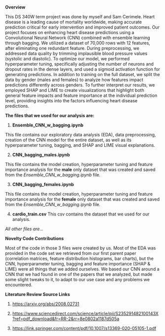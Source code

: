 **Overview**

This DS 340W term project was done by myself and Sam Cerimele. Heart disease is a leading cause of mortality worldwide, making accurate prediction critical for early intervention and improved patient outcomes. Our project focuses on enhancing heart disease predictions using a Convolutional Neural Network (CNN) combined with ensemble learning through bagging. We utilized a dataset of 70,000 rows with 12 features, after eliminating one redundant feature. During preprocessing, we addressed data quality by trimming implausible blood pressure values (systolic and diastolic). To optimize our model, we performed hyperparameter tuning, specifically adjusting the number of neurons and dropout rates in the dense layers, and used a sigmoid activation function for generating predictions. In addition to training on the full dataset, we split the data by gender (males and females) to analyze how features impact predictions differently across genders. To further interpret our results, we employed SHAP and LIME to create visualizations that highlight both general feature impacts and feature importance at the individual prediction level, providing insights into the factors influencing heart disease predictions.


**The files that we used for our analysis are:**

1) **Ensemble_CNN_w_bagging.ipynb**
   
This file contains our exploratory data analysis (EDA), data preprocessing, creation of the CNN model for the entire dataset, as well as its hyperparameter tuning, bagging, and SHAP and LIME visual explanations.

2) **CNN_bagging_males.ipynb**

This file contains the model creation, hyperparameter tuning and feature importance analysis for the **male** only dataset that was created and saved from the _Ensemble_CNN_w_bagging.ipynb_ file.

3) **CNN_bagging_females.ipynb**
   
This file contains the model creation, hyperparameter tuning and feature importance analysis for the **female** only dataset that was created and saved from the _Ensemble_CNN_w_bagging.ipynb_ file.

4) **cardio_train.csv**
This csv contains the dataset that we used for our analysis.

_All other files are..._


**Novelty Code Contributions**

Most of the code in those 3 files were created by us. Most of the EDA was provided in the code set we retrieved from our first parent paper (correlation matrices, feature distribution histograms, bar charts), but the CNN, hyperparameter tuning, bagging and feature importance (SHAP & LIME) were all things that we added ourselves. We based our CNN around a CNN that we had found in one of the papers that we analyzed, but made some slight tweaks to it, to adapt to our use case and any problems we encountered.



**Literature Review Source Links**

1) https://arxiv.org/abs/2008.02731
  
2) https://www.sciencedirect.com/science/article/pii/S235291482100143X?ref=pdf_download&fr=RR-2&rr=8e0802a1187d505a

3) https://link.springer.com/content/pdf/10.1007/s13369-020-05105-1.pdf

